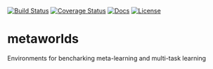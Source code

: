 [![Build Status](https://travis-ci.com/rlworkgroup/metaworlds.svg?branch=master)](https://travis-ci.com/rlworkgroup/metaworlds)
[![Coverage Status](https://coveralls.io/repos/github/rlworkgroup/metaworlds/badge.svg?branch=skeleton)](https://coveralls.io/github/rlworkgroup/metaworlds?branch=skeleton)
[![Docs](https://readthedocs.org/projects/metaworlds/badge)](http://metaworlds.readthedocs.org/en/latest/)
[![License](https://img.shields.io/badge/license-MIT-blue.svg)](https://github.com/rlworkgroup/metaworlds/blob/master/LICENSE)

# metaworlds
Environments for bencharking meta-learning and multi-task learning
